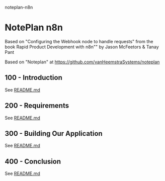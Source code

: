 noteplan-n8n
# NotePlan n8n

Based on "Configuring the Webhook node to handle requests" from the book Rapid Product Development with n8n"" by Jason McFeetors & Tanay Pant

Based on "Noteplan" at https://github.com/vanHeemstraSystems/noteplan

## 100 - Introduction

See [README.md](./100/README.md)

## 200 - Requirements

See [README.md](./200/README.md)

## 300 - Building Our Application

See [README.md](./300/README.md)

## 400 - Conclusion

See [README.md](./400/README.md)
